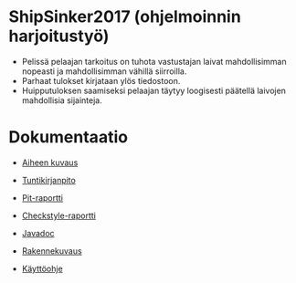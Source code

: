 # ShipSinker2017 (ohjelmoinnin harjoitustyö)





- Pelissä pelaajan tarkoitus on tuhota vastustajan laivat mahdollisimman nopeasti ja mahdollisimman vähillä siirroilla.
- Parhaat tulokset kirjataan ylös tiedostoon.
- Huipputuloksen saamiseksi pelaajan täytyy loogisesti päätellä laivojen mahdollisia sijainteja.

# Dokumentaatio
 - [Aiheen kuvaus](dokumentaatio/aiheenKuvausJaRakenne.md)

 - [Tuntikirjanpito](dokumentaatio/tuntikirjanpito.md)

 - [Pit-raportti](https://htmlpreview.github.io/?https://github.com/markokoskinen2037/shipsinker2017/blob/master/dokumentaatio/pit-raportti/index.html)

 - [Checkstyle-raportti](https://htmlpreview.github.io/?https://github.com/markokoskinen2037/shipsinker2017/blob/master/dokumentaatio/checkstyle-raportti/checkstyle.html)

 - [Javadoc](https://htmlpreview.github.io/?https://github.com/markokoskinen2037/shipsinker2017/blob/master/javadoc/index.html)

 - [Rakennekuvaus](dokumentaatio/rakennekuvaus.md)
 
 - [Käyttöohje](dokumentaatio/käyttöohje.md)
